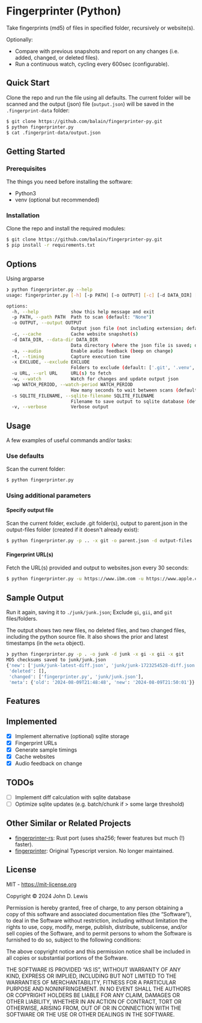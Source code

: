 # Fingerprinter (Python)

Take fingerprints (md5) of files in specified folder, recursively or website(s).

Optionally:
- Compare with previous snapshots and report on any changes (i.e. added, changed, or deleted files).
- Run a continuous watch, cycling every 600sec (configurable).

## Quick Start

Clone the repo and run the file using all defaults. The current folder will be scanned and the output (json) file (`output.json`) will be saved in the `.fingerprint-data` folder:

```bash
$ git clone https://github.com/balain/fingerprinter-py.git
$ python fingerprinter.py
$ cat .fingerprint-data/output.json
```

## Getting Started

### Prerequisites

The things you need before installing the software:

* Python3
* venv (optional but recommended)

### Installation

Clone the repo and install the required modules:

```bash
$ git clone https://github.com/balain/fingerprinter-py.git
$ pip install -r requirements.txt
```

## Options

Using argparse

```bash
❯ python fingerprinter.py --help
usage: fingerprinter.py [-h] [-p PATH] [-o OUTPUT] [-c] [-d DATA_DIR] [-a] [-t] [-x EXCLUDE] [-u URL] [-w] [-wp WATCH_PERIOD] [-s SQLITE_FILENAME] [-v]

options:
  -h, --help            show this help message and exit
  -p PATH, --path PATH  Path to scan (default: "None")
  -o OUTPUT, --output OUTPUT
                        Output json file (not including extension; default: "output")
  -c, --cache           Cache website snapshot(s)
  -d DATA_DIR, --data-dir DATA_DIR
                        Data directory (where the json file is saved; default: ".fingerprint-data")
  -a, --audio           Enable audio feedback (beep on change)
  -t, --timing          Capture execution time
  -x EXCLUDE, --exclude EXCLUDE
                        Folders to exclude (default: ['.git', '.venv', '.idea', 'bin', 'Include', 'include', 'Lib', 'lib', 'Scripts', 'scripts', 'output.json'])
  -u URL, --url URL     URL(s) to fetch
  -w, --watch           Watch for changes and update output json
  -wp WATCH_PERIOD, --watch-period WATCH_PERIOD
                        How many seconds to wait between scans (default 600)
  -s SQLITE_FILENAME, --sqlite-filename SQLITE_FILENAME
                        Filename to save output to sqlite database (default: unset)
  -v, --verbose         Verbose output
```

## Usage

A few examples of useful commands and/or tasks:

### Use defaults

Scan the current folder:

```bash
$ python fingerprinter.py
```

### Using additional parameters

#### Specify output file

Scan the current folder, exclude .git folder(s), output to parent.json in the output-files folder (created if it doesn't already exist):

```bash
$ python fingerprinter.py -p .. -x git -o parent.json -d output-files
```

#### Fingerprint URL(s)

Fetch the URL(s) provided and output to websites.json every 30 seconds:

```bash
$ python fingerprinter.py -u https://www.ibm.com -u https://www.apple.com -u https://www.ubuntu.com -w -wp 30 -o websites
```

## Sample Output

Run it again, saving it to `./junk/junk.json`; Exclude `gi`, `gii`, and `git` files/folders.

The output shows two new files, no deleted files, and two changed files, including the python source file. It also shows the prior and latest timestamps (in the `meta` object).

```bash
❯ python fingerprinter.py -p . -o junk -d junk -x gi -x gii -x git
MD5 checksums saved to junk/junk.json
{'new': ['junk/junk-latest-diff.json', 'junk/junk-1723254528-diff.json'],
 'deleted': [],
 'changed': ['fingerprinter.py', 'junk/junk.json'],
 'meta': {'old': '2024-08-09T21:48:48', 'new': '2024-08-09T21:50:01'}}
```

## Features

## Implemented
- [x] Implement alternative (optional) sqlite storage
- [x] Fingerprint URLs
- [x] Generate sample timings
- [x] Cache websites
- [x] Audio feedback on change

## TODOs

- [ ] Implement diff calculation with sqlite database
- [ ] Optimize sqlite updates (e.g. batch/chunk if > some large threshold)

## Other Similar or Related Projects

- [fingerprinter-rs](https://github.com/balain/fingerprinter-rs): Rust port (uses sha256; fewer features but much (!) faster).
- [fingerprinter](https://github.com/balain/fingerprinter): Original Typescript version. No longer maintained.

## License

MIT - https://mit-license.org

Copyright &copy; 2024 John D. Lewis

Permission is hereby granted, free of charge, to any person obtaining a copy of this software and associated documentation files (the “Software”), to deal in the Software without restriction, including without limitation the rights to use, copy, modify, merge, publish, distribute, sublicense, and/or sell copies of the Software, and to permit persons to whom the Software is furnished to do so, subject to the following conditions:

The above copyright notice and this permission notice shall be included in all copies or substantial portions of the Software.

THE SOFTWARE IS PROVIDED “AS IS”, WITHOUT WARRANTY OF ANY KIND, EXPRESS OR IMPLIED, INCLUDING BUT NOT LIMITED TO THE WARRANTIES OF MERCHANTABILITY, FITNESS FOR A PARTICULAR PURPOSE AND NONINFRINGEMENT. IN NO EVENT SHALL THE AUTHORS OR COPYRIGHT HOLDERS BE LIABLE FOR ANY CLAIM, DAMAGES OR OTHER LIABILITY, WHETHER IN AN ACTION OF CONTRACT, TORT OR OTHERWISE, ARISING FROM, OUT OF OR IN CONNECTION WITH THE SOFTWARE OR THE USE OR OTHER DEALINGS IN THE SOFTWARE.